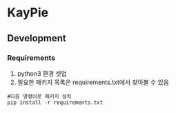 # KayPie

## Development
### Requirements
1. python3 환경 셋업
2. 필요한 패키지 목록은 requirements.txt에서 찾아볼 수 있음
```
#다음 명령어로 패키지 설치 
pip install -r requirements.txt
```
